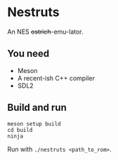 # Nestruts

An NES ~~ostrich~~-emu-lator.

## You need

* Meson
* A recent-ish C++ compiler
* SDL2

## Build and run

```
meson setup build
cd build
ninja
```

Run with `./nestruts <path_to_rom>`.
